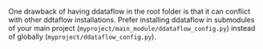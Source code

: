 
One drawback of having ddataflow in the root folder is that it can conflict with other ddtaflow installations.
Prefer installing ddataflow in submodules of your main project (`myproject/main_module/ddataflow_config.py`) instead of globally (`myproject/ddataflow_config.py`).
